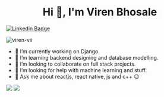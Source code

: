 <h1 align="center">Hi 👋, I'm Viren Bhosale</h1>

[![Linkedin Badge](https://img.shields.io/badge/Viren-Bhosale-blue?style=flat-square&logo=linkedin)](https://www.linkedin.com/in/viren-rahul-bhosale-559015194/)

<p align="left"> <img src="https://komarev.com/ghpvc/?username=viren-vii&label=Profile%20views&color=0e75b6&style=flat" alt="viren-vii" /> </p>

- 🔭 I’m currently working on Django.
- 🌱 I’m learning backend designing and database modelling.
- 👯 I’m looking to collaborate on full stack projects.
- 🤔 I’m looking for help with machine learning and stuff.
- 💬 Ask me about reactjs, react native, js and c++ 😉


<p>
  <img  src="https://github-readme-stats.vercel.app/api?username=viren-vii&show_icons=true&&theme=dark&&hide_border=false&&count_private=true&include_all_commits=true)](https://github.com/anuraghazra/github-readme-stats" />
  <img  src="https://github-readme-streak-stats.herokuapp.com/?user=viren-vii&&hide_border=false&&theme=dark&&show_icons=true" />
</p>
